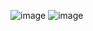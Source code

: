 ![image](https://user-images.githubusercontent.com/67383465/113247611-025add80-92d9-11eb-872e-fbe66e6a721a.png)
![image](https://user-images.githubusercontent.com/67383465/113247633-0d157280-92d9-11eb-8966-267c0d7924a4.png)
